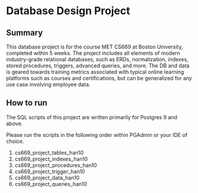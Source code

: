 # Database Design Project

## Summary

This database project is for the course MET CS669 at Boston University, completed within 5 weeks. The project includes all elements of modern industry-grade relational databases, such as ERDs, normalization, indexes, stored procedures, triggers, advanced queries, and more. The DB and data is geared towards training metrics associated with typical online learning platforms such as courses and certifications, but can be generalized for any use case involving employee data.

## How to run

The SQL scripts of this project are written primarily for Postgres 9 and above.

Please run the scripts in the following order within PGAdmin or your IDE of choice.

1. cs669_project_tables_han10
2. cs669_project_indexes_han10
3. cs669_project_procedures_han10
4. cs669_project_trigger_han10
5. cs669_project_data_han10
6. cs669_project_queries_han10